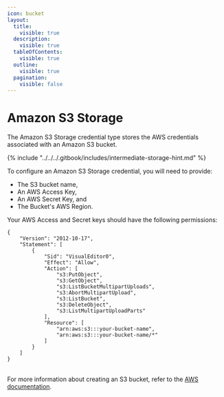 ```yaml
---
icon: bucket
layout:
  title:
    visible: true
  description:
    visible: true
  tableOfContents:
    visible: true
  outline:
    visible: true
  pagination:
    visible: false
---
```


# Amazon S3 Storage

The Amazon S3 Storage credential type stores the AWS credentials associated with an Amazon S3 bucket.

{% include "../../../.gitbook/includes/intermediate-storage-hint.md" %}

To configure an Amazon S3 Storage credential, you will need to provide:

* The S3 bucket name,&#x20;
* An AWS Access Key,&#x20;
* An AWS Secret Key, and
* The Bucket's AWS Region.



Your AWS Access and Secret keys should have the following permissions:

```
{
    "Version": "2012-10-17",
    "Statement": [
        {
            "Sid": "VisualEditor0",
            "Effect": "Allow",
            "Action": [
                "s3:PutObject",
                "s3:GetObject",
                "s3:ListBucketMultipartUploads",
                "s3:AbortMultipartUpload",
                "s3:ListBucket",
                "s3:DeleteObject",
                "s3:ListMultipartUploadParts"
            ],
            "Resource": [
                "arn:aws:s3:::your-bucket-name",
                "arn:aws:s3:::your-bucket-name/*"
            ]
        }
    ]
}
```

\
For more information about creating an S3 bucket, refer to the [AWS documentation](https://docs.aws.amazon.com/AmazonS3/latest/userguide/create-bucket-overview.html).
